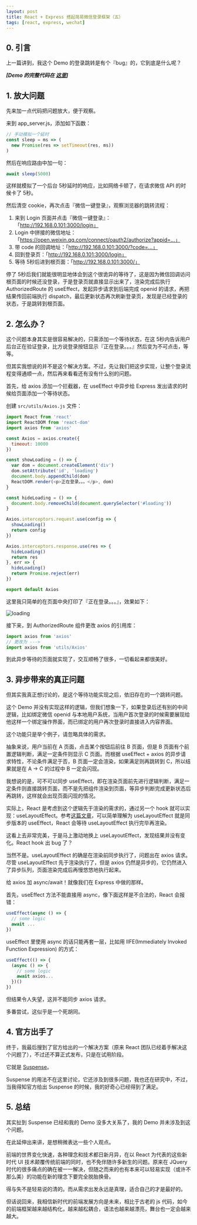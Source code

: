 ```yaml
---
layout: post
title: React + Express 搭起简易微信登录框架（五）
tags: [react, express, wechat]
---
```


## 0. 引言

上一篇讲到，我这个 Demo 的登录跳转是有个『bug』的，它到底是什么呢？

***[Demo 的完整代码在 [这里](https://github.com/SpiderEvgn/react-wechat-login-demo)]***

## 1. 放大问题

先来加一点代码把问题放大，便于观察。

来到 app_server.js，添加如下函数：

```js
// 手动模拟一个延时
const sleep = ms => (
  new Promise(res => setTimeout(res, ms))
)
```

然后在响应路由中加一句：

```js
await sleep(5000)
```

这样就模拟了一个后台 5秒延时的响应，比如网络卡顿了，在请求微信 API 的时候卡了 5秒。

然后清空 cookie，再次点击『微信一键登录』，观察浏览器的跳转流程：

1. 来到 Login 页面并点击『微信一键登录』：「http://192.168.0.101:3000/login」
2. Login 中拼接的微信地址：「https://open.weixin.qq.com/connect/oauth2/authorize?appid=...」
3. 带 code 的回调地址：「http://192.168.0.101:3000/?code=...」
4. 回到登录页：「http://192.168.0.101:3000/login」
5. 等待 5秒后进到根页面：「http://192.168.0.101:3000/」

停了 5秒后我们就能很明显地体会到这个很诡异的等待了，这是因为微信回调访问根页面的时候还没登录，于是登录页就直接显示出来了，渲染完成后执行 AuthorizedRoute 的 useEffect，发起异步请求到后端完成 openid 的请求，再把结果传回前端执行 dispatch，最后更新状态再次刷新登录页，发现是已经登录的状态，于是跳转到根页面。

## 2. 怎么办？

这个问题本身其实是很容易解决的，只需添加一个等待状态，在这 5秒内告诉用户后台正在验证登录，比方说登录按钮显示『正在登录。。。』然后变为不可点击，等等。

但其实我想说的并不是这个解决方案。不过，先让我们把这步实现，让整个登录流程变得通顺一点，然后再来看看还有没有什么别的问题。

首先，给 axios 添加一个拦截器，在 useEffect 中异步给 Express 发出请求的时候给页面添加一个等待状态。

创建 `src/utils/Axios.js` 文件：

```js
import React from 'react'
import ReactDOM from 'react-dom'
import axios from 'axios'

const Axios = axios.create({
  timeout: 10000
})

const showLoading = () => {
  var dom = document.createElement('div')
  dom.setAttribute('id', 'loading')
  document.body.appendChild(dom)
  ReactDOM.render(<p>正在登录。。。</p>, dom)
}

const hideLoading = () => {
  document.body.removeChild(document.querySelector('#loading'))
}

Axios.interceptors.request.use(config => {
  showLoading()
  return config
})

Axios.interceptors.response.use(res => {
  hideLoading()
  return res
}, err => {
  hideLoading()
  return Promise.reject(err)
})

export default Axios
```

这里我只简单的在页面中央打印了『正在登录。。。』，效果如下：

![loading](/assets/img/posts/2020/react-wechat/loading.jpg "loading")

接下来，到 AuthorizedRoute 组件更改 axios 的引用库：

```js
import axios from 'axios'
// 更改为 --->
import axios from 'utils/Axios'
```

到此异步等待的页面就实现了，交互顺畅了很多，一切看起来都很美好。

## 3. 异步带来的真正问题

但其实我真正想讨论的，是这个等待功能实现之后，依旧存在的一个跳转问题。

这个 Demo 并没有实现这样的逻辑，但我们想象一下，如果登录后还有别的中间逻辑，比如绑定微信 openid 与本地用户系统，当用户首次登录的时候需要展现给他这样一个绑定操作界面，而已绑定的用户再次登录时直接进入内容界面。

这个功能只是举个例子，请忽略具体的需求。

抽象来说，用户当前在 A 页面，点击某个按钮后前往 B 页面，但是 B 页面有个前置逻辑判断，满足一定条件则显示 C 页面。而根据 useEffect + axios 的异步请求特性，不论条件满足于否，B 页面一定会渲染，如果满足则再跳转到 C，所以结果就是在 A -> C 的过程中 B 一定会闪现。

我想说的是，可不可以同步 useEffect，即在渲染页面前先进行逻辑判断，满足一定条件则直接跳转页面，而不是先把组件渲染到页面，等异步判断完成更新状态后再跳转，这样就会出现页面闪现的情况。

实际上，React 是考虑到这个逻辑先于渲染的需求的，通过另一个 hook 就可以实现：useLayoutEffect。参考[这篇文章](https://daveceddia.com/useeffect-vs-uselayouteffect/)，可以简单理解为 useLayoutEffect 就是同步版本的 useEffect，React 会等待 useLayoutEffect 执行完毕再渲染。

这看上去非常完美，于是马上激动地换上 useLayoutEffect，发现结果并没有变化。React hook 出 bug 了？

当然不是。useLayoutEffect 的确是在渲染前同步执行了，问题出在 axios 请求。尽管 useLayoutEffect 先于渲染执行了，但是 axios 仍然是异步的，它仍然进入了异步队列，页面渲染完成后再慢悠悠地执行起来。

给 axios 加 async/await！就像我们在 Express 中做的那样。

首先，useEffect 方法不能直接用 async，像下面这样是不合法的，React 会报错：

```js
useEffect(async () => {
  // some logic
  await ...
})
```

useEffect 里使用 async 的话只能再套一层，比如用 IIFE(Immediately Invoked Function Expression) 的方式：

```js
useEffect(() => {
  (async () => {
    // some logic
    await axios...
  })()
})
```

但结果令人失望，这并不能同步 axios 请求。

多番尝试，这似乎是一个死胡同。

## 4. 官方出手了

终于，我最后搜到了官方给出的一个解决方案（原来 React 团队已经着手解决这个问题了），不过还不算正式发布，只是在试用阶段。

它就是 [Suspense](https://zh-hans.reactjs.org/docs/concurrent-mode-suspense.html)。

Suspense 的用法不在这里讨论，它还涉及到很多问题，我也还在研究中，不过，当我得知官方给出 Suspense 的时候，我的好奇心已经得到了满足。

## 5. 总结

其实扯到 Suspense 已经和我的 Demo 没多大关系了，我的 Demo 并未涉及到这个问题。

在此延伸出来讲，是想稍微表达一些个人观点。

前端的世界变化快速，各种理念和技术都日新月异，在以 React 为代表的这些新时代 UI 技术颠覆传统前端的同时，也不免伴随许多新生的问题。原来在 JQuery 时代的很多痛点的确在被一一解决，但随之而来的也有本来可以轻易实现（或许不那么美）的功能在新的理念下要完全脱胎换骨。

得与失不是轻易说的清的。而从需求出发永远是真理，适合自己的才是最好的。

但话说回来，我相信新时代的前端发展方向是未来，相比于古老的 js 代码，如今的前端框架越来越结构化，越来越松耦合，语法也越来越漂亮，舞台也一定会越来越大。